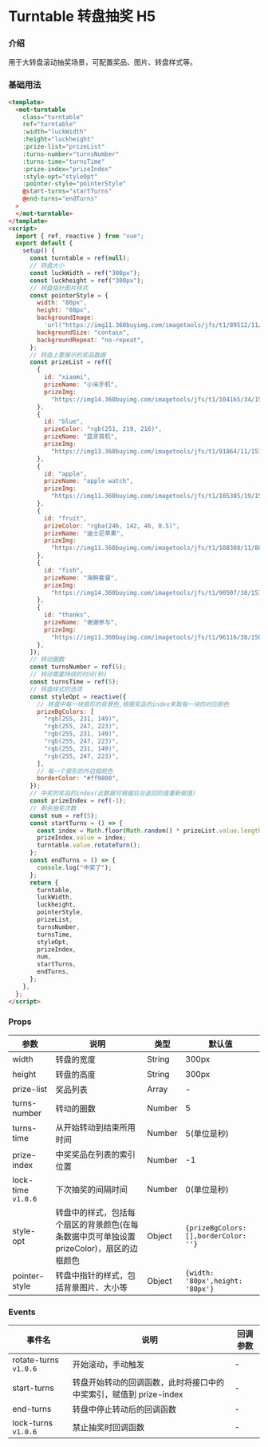 # Turntable 转盘抽奖  <Badge type="warning">H5</Badge>

### 介绍

用于大转盘滚动抽奖场景，可配置奖品、图片、转盘样式等。

### 基础用法

```html
<template>
  <mot-turntable
    class="turntable"
    ref="turntable"
    :width="luckWidth"
    :height="luckheight"
    :prize-list="prizeList"
    :turns-number="turnsNumber"
    :turns-time="turnsTime"
    :prize-index="prizeIndex"
    :style-opt="styleOpt"
    :pointer-style="pointerStyle"
    @start-turns="startTurns"
    @end-turns="endTurns"
  >
  </mot-turntable>
</template>
<script>
  import { ref, reactive } from "vue";
  export default {
    setup() {
      const turntable = ref(null);
      // 转盘大小
      const luckWidth = ref("300px");
      const luckheight = ref("300px");
      // 转盘指针图片样式
      const pointerStyle = {
        width: "80px",
        height: "80px",
        backgroundImage:
          'url("https://img11.360buyimg.com/imagetools/jfs/t1/89512/11/15244/137408/5e6f15edEf57fa3ff/cb57747119b3bf89.png")',
        backgroundSize: "contain",
        backgroundRepeat: "no-repeat",
      };
      // 转盘上要展示的奖品数据
      const prizeList = ref([
        {
          id: "xiaomi",
          prizeName: "小米手机",
          prizeImg:
            "https://img14.360buyimg.com/imagetools/jfs/t1/104165/34/15186/96522/5e6f1435E46bc0cb0/d4e878a15bfd9362.png",
        },
        {
          id: "blue",
          prizeColor: "rgb(251, 219, 216)",
          prizeName: "蓝牙耳机",
          prizeImg:
            "https://img13.360buyimg.com/imagetools/jfs/t1/91864/11/15108/139003/5e6f146dE1c7b511d/1ddc5aa6e502060a.jpg",
        },
        {
          id: "apple",
          prizeName: "apple watch",
          prizeImg:
            "https://img11.360buyimg.com/imagetools/jfs/t1/105385/19/15140/111093/5e6f1506E48bd0dfb/829a98a8cdb4c27f.png",
        },
        {
          id: "fruit",
          prizeColor: "rgba(246, 142, 46, 0.5)",
          prizeName: "迪士尼苹果",
          prizeImg:
            "https://img11.360buyimg.com/imagetools/jfs/t1/108308/11/8890/237603/5e6f157eE489cccf1/26e0437cfd93b9c8.png",
        },
        {
          id: "fish",
          prizeName: "海鲜套餐",
          prizeImg:
            "https://img14.360buyimg.com/imagetools/jfs/t1/90507/38/15165/448364/5e6f15b4E5df0c718/4bd4c3d375eec312.png",
        },
        {
          id: "thanks",
          prizeName: "谢谢参与",
          prizeImg:
            "https://img11.360buyimg.com/imagetools/jfs/t1/96116/38/15085/5181/5e6f15d1E48e31d30/71353b61dff705d4.png",
        },
      ]);
      // 转动圈数
      const turnsNumber = ref(5);
      // 转动需要持续的时间(秒)
      const turnsTime = ref(5);
      // 转盘样式的选项
      const styleOpt = reactive({
        // 转盘中每一块扇形的背景色,根据奖品的index来取每一块的对应颜色
        prizeBgColors: [
          "rgb(255, 231, 149)",
          "rgb(255, 247, 223)",
          "rgb(255, 231, 149)",
          "rgb(255, 247, 223)",
          "rgb(255, 231, 149)",
          "rgb(255, 247, 223)",
        ],
        // 每一个扇形的外边框颜色
        borderColor: "#ff9800",
      });
      // 中奖的奖品的index(此数据可根据后台返回的值重新赋值)
      const prizeIndex = ref(-1);
      // 剩余抽奖次数
      const num = ref(5);
      const startTurns = () => {
        const index = Math.floor(Math.random() * prizeList.value.length);
        prizeIndex.value = index;
        turntable.value.rotateTurn();
      };
      const endTurns = () => {
        console.log("中奖了");
      };
      return {
        turntable,
        luckWidth,
        luckheight,
        pointerStyle,
        prizeList,
        turnsNumber,
        turnsTime,
        styleOpt,
        prizeIndex,
        num,
        startTurns,
        endTurns,
      };
    },
  };
</script>
```

### Props

| 参数               | 说明                                                                                      | 类型   | 默认值                                |
| ------------------ | ----------------------------------------------------------------------------------------- | ------ | ------------------------------------- |
| width              | 转盘的宽度                                                                                | String | 300px                                 |
| height             | 转盘的高度                                                                                | String | 300px                                 |
| prize-list         | 奖品列表                                                                                  | Array  | -                                     |
| turns-number       | 转动的圈数                                                                                | Number | 5                                     |
| turns-time         | 从开始转动到结束所用时间                                                                  | Number | 5(单位是秒)                           |
| prize-index        | 中奖奖品在列表的索引位置                                                                  | Number | -1                                    |
| lock-time `v1.0.6` | 下次抽奖的间隔时间                                                                        | Number | 0(单位是秒)                           |
| style-opt          | 转盘中的样式，包括每个扇区的背景颜色(在每条数据中页可单独设置 prizeColor)，扇区的边框颜色 | Object | `{prizeBgColors: [],borderColor: ''}` |
| pointer-style      | 转盘中指针的样式，包括背景图片、大小等                                                    | Object | `{width: '80px',height: '80px'}`      |

### Events

| 事件名                | 说明                                                               | 回调参数 |
| --------------------- | ------------------------------------------------------------------ | -------- |
| rotate-turns `v1.0.6` | 开始滚动，手动触发                                                 | -        |
| start-turns           | 转盘开始转动的回调函数，此时将接口中的中奖索引，赋值到 prize-index | -        |
| end-turns             | 转盘中停止转动后的回调函数                                         | -        |
| lock-turns `v1.0.6`   | 禁止抽奖时回调函数                                                 | -        |

